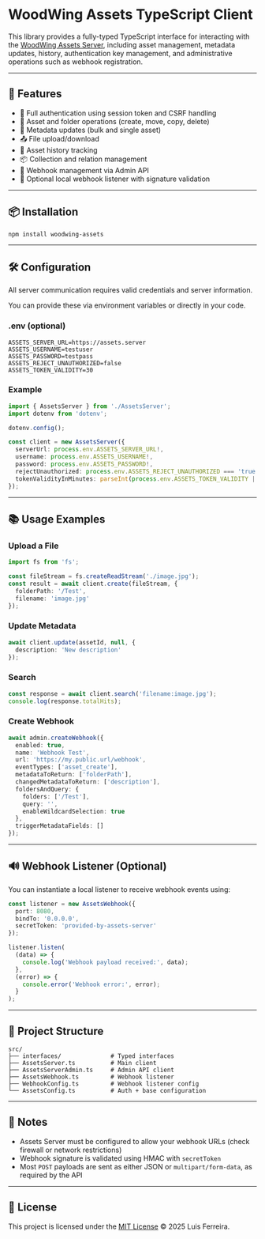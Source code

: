 # WoodWing Assets TypeScript Client

This library provides a fully-typed TypeScript interface for interacting with the [WoodWing Assets Server](https://www.woodwing.com/products/woodwing-assets), including asset management, metadata updates, history, authentication key management, and administrative operations such as webhook registration.

---

## 🚀 Features

- 🔐 Full authentication using session token and CSRF handling  
- 📁 Asset and folder operations (create, move, copy, delete)  
- 📝 Metadata updates (bulk and single asset)  
- 📤 File upload/download  
- 📜 Asset history tracking  
- 📦 Collection and relation management  
- 📡 Webhook management via Admin API  
- 🔔 Optional local webhook listener with signature validation  

---

## 📦 Installation

```bash
npm install woodwing-assets
```

---

## 🛠 Configuration

All server communication requires valid credentials and server information.

You can provide these via environment variables or directly in your code.

### .env (optional)

```dotenv
ASSETS_SERVER_URL=https://assets.server
ASSETS_USERNAME=testuser
ASSETS_PASSWORD=testpass
ASSETS_REJECT_UNAUTHORIZED=false
ASSETS_TOKEN_VALIDITY=30
```

### Example

```ts
import { AssetsServer } from './AssetsServer';
import dotenv from 'dotenv';

dotenv.config();

const client = new AssetsServer({
  serverUrl: process.env.ASSETS_SERVER_URL!,
  username: process.env.ASSETS_USERNAME!,
  password: process.env.ASSETS_PASSWORD!,
  rejectUnauthorized: process.env.ASSETS_REJECT_UNAUTHORIZED === 'true',
  tokenValidityInMinutes: parseInt(process.env.ASSETS_TOKEN_VALIDITY || '30')
});
```

---

## 📚 Usage Examples

### Upload a File

```ts
import fs from 'fs';

const fileStream = fs.createReadStream('./image.jpg');
const result = await client.create(fileStream, {
  folderPath: '/Test',
  filename: 'image.jpg'
});
```

### Update Metadata

```ts
await client.update(assetId, null, {
  description: 'New description'
});
```

### Search

```ts
const response = await client.search('filename:image.jpg');
console.log(response.totalHits);
```

### Create Webhook

```ts
await admin.createWebhook({
  enabled: true,
  name: 'Webhook Test',
  url: 'https://my.public.url/webhook',
  eventTypes: ['asset_create'],
  metadataToReturn: ['folderPath'],
  changedMetadataToReturn: ['description'],
  foldersAndQuery: {
    folders: ['/Test'],
    query: '',
    enableWildcardSelection: true
  },
  triggerMetadataFields: []
});
```

---

## 🔊 Webhook Listener (Optional)

You can instantiate a local listener to receive webhook events using:

```ts
const listener = new AssetsWebhook({
  port: 8080,
  bindTo: '0.0.0.0',
  secretToken: 'provided-by-assets-server'
});

listener.listen(
  (data) => {
    console.log('Webhook payload received:', data);
  },
  (error) => {
    console.error('Webhook error:', error);
  }
);
```

---


## 📁 Project Structure

```
src/
├── interfaces/              # Typed interfaces
├── AssetsServer.ts          # Main client
├── AssetsServerAdmin.ts     # Admin API client
├── AssetsWebhook.ts         # Webhook listener
├── WebhookConfig.ts         # Webhook listener config
└── AssetsConfig.ts          # Auth + base configuration
```

---

## 📌 Notes

- Assets Server must be configured to allow your webhook URLs (check firewall or network restrictions)
- Webhook signature is validated using HMAC with `secretToken`
- Most `POST` payloads are sent as either JSON or `multipart/form-data`, as required by the API

---

## 🔐 License

This project is licensed under the [MIT License](./LICENSE) © 2025 Luis Ferreira.

